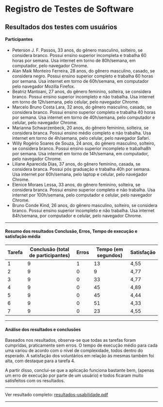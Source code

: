 # Registro de Testes de Software

## Resultados dos testes com usuários 

#### Participantes 

- Peterson J. F. Passos, 33 anos, do gênero masculino, solteiro, se considera branco. Possui ensino superior incompleta e trabalha 60 horas por semana. Usa internet em torno de 80h/semana, em computador, pelo navegador Chrome. 
- Alan Maik Monteiro Ferreira, 28 anos, do gênero masculino, casado, se considera negro. Possui ensino superior completo e trabalha 60 horas por semana. Usa internet em torno de 60h/semana, em computador pelo navegador Mozilla Firefox. 
- Beatriz Mantoani, 27 anos, do gênero feminino, solteira, se considera branco. Possui ensino superior incompleto e não trabalha. Usa internet em torno de 12h/semana, pelo celular, pelo navegador Chrome.  
- Marcelo Bruno Costa Lara, 32 anos, do gênero masculino, casado, se considera branco. Possui ensino superior completo e trabalha 40 horas por semana. Usa internet em torno de 40h/semana, pelo computador e celular, pelo navegador Chrome.  
- Marianna Schwarzenbeck, 20 anos, do gênero feminino, solteira, se considera branca. Possui ensino médio completo e não trabalha. Usa internet em torno de 4h/semana, pelo celular, pelo navegador Safari. 
- Willy Rogério Soares de Souza, 24 anos, do gênero masculino, solteiro, se considera branco.  Possui ensino superior incompleto e trabalha8h por semana. Usa internet em torno de 14h/semana, em computador, pelo navegador Chrome. 
- Liliane Aparecida Dias, 37 anos, do gênero feminino, casada, se considera branca. Possui pós graduação e trabalha 40h por semana. Usa internet por 60h/semana, pelo laptop e celular, pelo navegador Chrome. 
- Elenice Moraes Lessa, 33 anos, do gênero feminino, solteira, se considera branca. Possui ensino superior completo e não trabalha. Usa internet por 100h/semana, pelo computador e celular, pelo navegador Chrome. 
- Bruno Conde Kind, 26 anos, do gênero masculino, solteiro, se considera branco. Possui ensino superior incompleto e não trabalha. Usa internet 84h/semana, por computador e celular, pelo navegador Chrome. 


---

#### Resumo dos resultados Conclusão, Erros, Tempo de execução e satisfação média


| Tarefa | Conclusão (total de participantes) | Erros | Tempo (em segundos) | Satisfação | 
|-------|-------------------------|----|----|----|
| 1 | 9 | 1 | 13 | 4,55 |
| 2 | 9 | 0 | 9 | 4,77 |
| 3 | 9 | 0 | 33 | 4,77 |
| 4 | 9 | 0 | 45 | 4,89 | 
| 5 | 9 | 0 | 45 | 4,44 |
| 6 | 9 | 0 | 51 | 4,33 |
| 7 | 9 | 0 | 23 | 4,55 |


---

#### Análise dos resultados e conclusões 


Baseados nos resultados, observa-se que todas as tarefas foram cumpridas, praticamente sem erros. O tempo de execução médio para cada uma variou de acordo com o nível de complexidade, todos dentro do esperado. A satisfação dos voluntários em relação às mesmas também foi alta, com destaque para a tarefa 4.  

A partir disso, conclui-se que a aplicação funciona bastante bem, (apenas um erro de execução por parte de um usuário) e todos ficaram muito satisfeitos com os resultados. 

---

Ver resultado completo: [resultados-usabilidade.pdf](https://github.com/ICEI-PUC-Minas-PMV-SI/pmv-si-2021-1-e1-proj-web-t1-wikipedia-indigenas/files/6729631/resultados-usabilidade.pdf)

---



